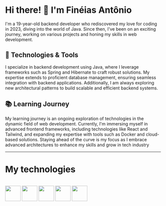 # Hi there! 👋 I'm Finéias Antônio

I'm a 19-year-old backend developer who rediscovered my love for coding in 2023, diving into the world of Java. Since then, I've been on an exciting journey, working on various projects and honing my skills in web development.

## 🔧 Technologies & Tools

I specialize in backend development using Java, where I leverage frameworks such as Spring and Hibernate to craft robust solutions. My expertise extends to proficient database management, ensuring seamless integration with backend applications. Additionally, I am always exploring new architectural patterns to build scalable and efficient backend systems.

## 📚 Learning Journey

My learning journey is an ongoing exploration of technologies in the dynamic field of web development. Currently, I'm immersing myself in advanced frontend frameworks, including technologies like React and Tailwind, and expanding my expertise with tools such as Docker and cloud-based solutions. Staying ahead of the curve is my focus as I embrace advanced architectures to enhance my skills and grow in tech industry

---

# My technologies

<div style="display: inline-block;"><br>
  <img align="center" width=50 height=50 src="https://cdn.jsdelivr.net/gh/devicons/devicon@latest/icons/java/java-original.svg" />
  <img align="center" width=50 height=50 src="https://cdn.jsdelivr.net/gh/devicons/devicon@latest/icons/spring/spring-original.svg" />
  <img align="center" width=50 height=50 src="https://cdn.jsdelivr.net/gh/devicons/devicon@latest/icons/hibernate/hibernate-original.svg" />
  <img align="center" width=50 height=50 src="https://cdn.jsdelivr.net/gh/devicons/devicon@latest/icons/mongodb/mongodb-original.svg" />
  <img align="center" width=50 height=50 src="https://cdn.jsdelivr.net/gh/devicons/devicon@latest/icons/postgresql/postgresql-original.svg" />
          
</div>

          
